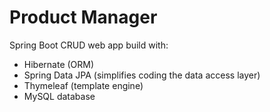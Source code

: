 # Product Manager

Spring Boot CRUD web app build with:

- Hibernate (ORM)
- Spring Data JPA (simplifies coding the data access layer)
- Thymeleaf (template engine)
-  MySQL database